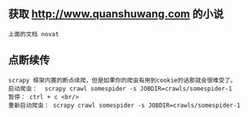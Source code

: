 

## 获取 http://www.quanshuwang.com 的小说

	上面的文档 novat
	
	
## 点断续传<br/>
	scrapy 框架内置的断点续爬，但是如果你的爬虫有用到cookie的话那就会很难受了。
	启动爬虫：  scrapy crawl somespider -s JOBDIR=crawls/somespider-1
	暂停： ctrl + c <br/>
	重新启动爬虫： scrapy crawl somespider -s JOBDIR=crawls/somespider-1
